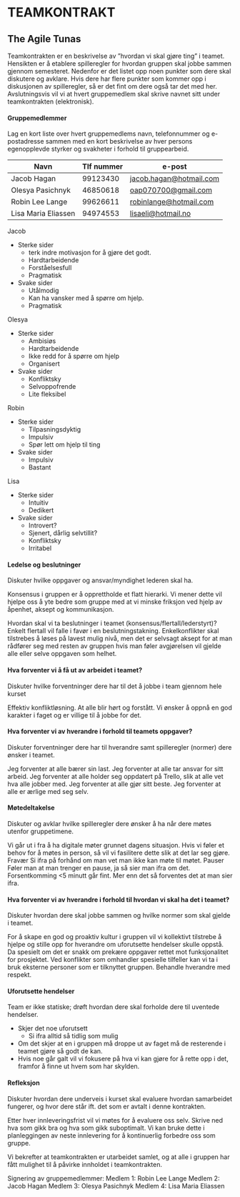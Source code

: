 # TEAMKONTRAKT

## The Agile Tunas
Teamkontrakten er en beskrivelse av ”hvordan vi skal gjøre ting” i teamet. Hensikten er å etablere spilleregler for hvordan gruppen skal jobbe sammen gjennom semesteret. Nedenfor er det listet opp noen punkter som dere skal diskutere og avklare. Hvis dere har flere punkter som kommer opp i diskusjonen av spilleregler, så er det fint om dere også tar det med her. Avslutningsvis vil vi at hvert gruppemedlem skal skrive navnet sitt under teamkontrakten (elektronisk).


#### Gruppemedlemmer
Lag en kort liste over hvert gruppemedlems navn, telefonnummer og e-postadresse sammen med en kort beskrivelse av hver persons egenopplevde styrker og svakheter i forhold til gruppearbeid.

| Navn                	| Tlf nummer 	| e-post                  	|
|---------------------	|------------	|-------------------------	|
| Jacob Hagan         	| 99123430   	| jacob.hagan@hotmail.com 	|
| Olesya Pasichnyk    	| 46850618   	| oap070700@gmail.com     	|
| Robin Lee Lange     	| 99626611   	| robinlange@hotmail.com  	|
| Lisa Maria Eliassen 	| 94974553   	| lisaeli@hotmail.no      	|


Jacob
- Sterke sider 
    * terk indre motivasjon for å gjøre det godt.
    * Hardtarbeidende
    * Forståelsesfull
    * Pragmatisk
- Svake sider
    * Utålmodig
    * Kan ha vansker med å spørre om hjelp.
    * Pragmatisk

Olesya
- Sterke sider
    * Ambisiøs
    * Hardtarbeidende
    * Ikke redd for å spørre om hjelp
    * Organisert
- Svake sider
    * Konfliktsky
    * Selvoppofrende
    * Lite fleksibel
    
Robin
- Sterke sider
    * Tilpasningsdyktig
    * Impulsiv
    * Spør lett om hjelp til ting
- Svake sider
    * Impulsiv
    * Bastant
    
Lisa
- Sterke sider
    * Intuitiv
    * Dedikert
- Svake sider
    * Introvert?
    * Sjenert, dårlig selvtillit?
    * Konfliktsky
    * Irritabel



#### Ledelse og beslutninger
Diskuter hvilke oppgaver og ansvar/myndighet lederen skal ha.

Konsensus i gruppen er å opprettholde et flatt hierarki. Vi mener dette vil hjelpe oss å yte bedre som gruppe med at vi minske friksjon ved hjelp av åpenhet, aksept og kommunikasjon.

Hvordan skal vi ta beslutninger i teamet (konsensus/flertall/lederstyrt)?
Enkelt flertall vil falle i favør i en beslutningstakning. Enkelkonflikter skal tilstrebes å løses på lavest mulig nivå, men det er selvsagt aksept for at man rådfører seg med resten av gruppen hvis man føler avgjørelsen vil gjelde alle eller selve oppgaven som helhet.


#### Hva forventer vi å få ut av arbeidet i teamet?
Diskuter hvilke forventninger dere har til det å jobbe i team gjennom hele kurset

Effektiv konfliktløsning.
At alle blir hørt og forstått.
Vi ønsker å oppnå en god karakter i faget og er villige til å jobbe for det.


#### Hva forventer vi av hverandre i forhold til teamets oppgaver?
Diskuter forventninger dere har til hverandre samt spilleregler (normer) dere ønsker i teamet.

Jeg forventer at alle bærer sin last.
Jeg forventer at alle tar ansvar for sitt arbeid.
Jeg forventer at alle holder seg oppdatert på Trello, slik at alle vet hva alle jobber med.
Jeg forventer at alle gjør sitt beste.
Jeg forventer at alle er ærlige med seg selv.


#### Møtedeltakelse
Diskuter og avklar hvilke spilleregler dere ønsker å ha når dere møtes utenfor gruppetimene.

Vi går ut i fra å ha digitale møter grunnet dagens situasjon. Hvis vi føler et behov for å møtes in person, så vil vi fasilitere dette slik at det lar seg gjøre.
Fravær
Si ifra på forhånd om man vet man ikke kan møte til møtet.
Pauser
Føler man at man trenger en pause, ja så sier man ifra om det.
Forsentkomming
<5 minutt går fint. Mer enn det så forventes det at man sier ifra.


#### Hva forventer vi av hverandre i forhold til hvordan vi skal ha det i teamet?
Diskuter hvordan dere skal jobbe sammen og hvilke normer som skal gjelde i teamet.

For å skape en god og proaktiv kultur i gruppen vil vi kollektivt tilstrebe å hjelpe og stille opp for hverandre om uforutsette hendelser skulle oppstå. Da spesielt om det er snakk om prekære oppgaver rettet mot funksjonalitet for prosjektet.
Ved konflikter som omhandler spesielle tilfeller kan vi ta i bruk eksterne personer som er tilknyttet gruppen.
Behandle hverandre med respekt.


#### Uforutsette hendelser
Team er ikke statiske; drøft hvordan dere skal forholde dere til uventede hendelser.

- Skjer det noe uforutsett
    * Si ifra alltid så tidlig som mulig
- Om det skjer at en i gruppen må droppe ut av faget  må de resterende i teamet gjøre så godt de kan.
- Hvis noe går galt vil vi fokusere på hva vi kan gjøre for å rette opp i det, framfor å finne ut hvem som har skylden.


#### Refleksjon
Diskuter hvordan dere underveis i kurset skal evaluere hvordan samarbeidet fungerer, og hvor dere står ift. det som er avtalt i denne kontrakten.

Etter hver innleveringsfrist vil vi møtes for å evaluere oss selv. Skrive ned hva som gikk bra og hva som gikk suboptimalt. Vi kan bruke dette i planleggingen av neste innlevering for å kontinuerlig forbedre oss som gruppe.



Vi bekrefter at teamkontrakten er utarbeidet samlet, og at alle i gruppen har fått mulighet til å påvirke innholdet i teamkontrakten.

Signering av gruppemedlemmer:
Medlem 1: Robin Lee Lange
Medlem 2: Jacob Hagan
Medlem 3: Olesya Pasichnyk
Medlem 4: Lisa Maria Eliassen
 

